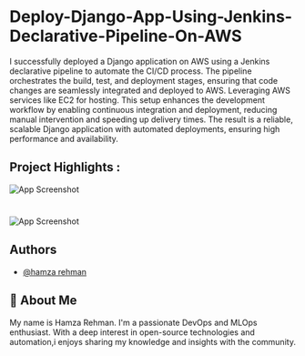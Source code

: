 
# Deploy-Django-App-Using-Jenkins-Declarative-Pipeline-On-AWS

I successfully deployed a Django application on AWS using a Jenkins declarative pipeline to automate the CI/CD process. The pipeline orchestrates the build, test, and deployment stages, ensuring that code changes are seamlessly integrated and deployed to AWS. Leveraging AWS services like EC2 for hosting. This setup enhances the development workflow by enabling continuous integration and deployment, reducing manual intervention and speeding up delivery times. The result is a reliable, scalable Django application with automated deployments, ensuring high performance and availability.






## Project Highlights :


![App Screenshot](https://github.com/masterwithhamza/Deploy-Django-App-Using-Jenkins-Declarative-Pipeline-On-AWS/blob/main/images/p1.png?raw=true)

# 

![App Screenshot](https://github.com/masterwithhamza/Deploy-Django-App-Using-Jenkins-Declarative-Pipeline-On-AWS/blob/main/images/p2.png?raw=true)


## Authors

- [@hamza rehman](https://www.linkedin.com/in/hamzarehman4/)


## 🚀 About Me
My name is Hamza Rehman. I'm a passionate DevOps and MLOps enthusiast. With a deep interest in open-source technologies and automation,i enjoys sharing my knowledge and insights with the community.

